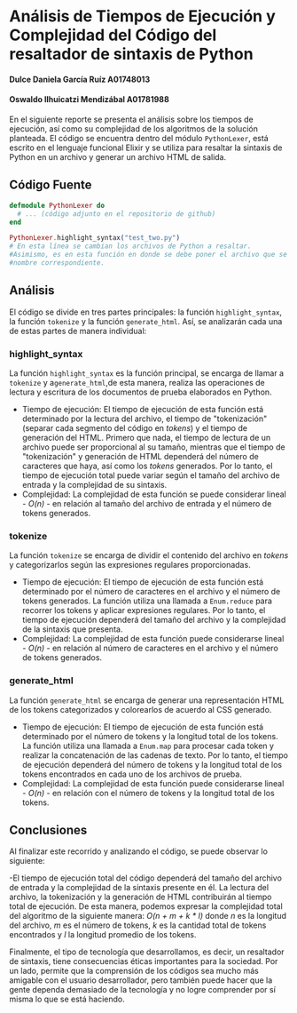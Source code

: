 # Análisis de Tiempos de Ejecución y Complejidad del Código del resaltador de sintaxis de Python
#### Dulce Daniela García Ruíz A01748013
#### Oswaldo Ilhuicatzi Mendizábal A01781988



En el siguiente reporte se presenta el análisis sobre los tiempos de ejecución, así como su complejidad de los algoritmos de la solución planteada. El código se encuentra dentro del módulo `PythonLexer`, está escrito en el lenguaje funcional Elixir y se utiliza para resaltar la sintaxis de Python en un archivo y generar un archivo HTML de salida.

## Código Fuente

```elixir
defmodule PythonLexer do
  # ... (código adjunto en el repositorio de github)
end

PythonLexer.highlight_syntax("test_two.py")
# En esta línea se cambian los archivos de Python a resaltar.
#Asimismo, es en esta función en donde se debe poner el archivo que se desea resaltar con su 
#nombre correspondiente.  
```

## Análisis

El código se divide en tres partes principales: la función `highlight_syntax`, la función `tokenize` y la función `generate_html`. Así, se analizarán cada una de estas partes de manera individual: 

### highlight_syntax

La función `highlight_syntax` es la función principal, se encarga de llamar a `tokenize` y a`generate_html`,de esta manera, realiza las operaciones de lectura y escritura de los documentos de prueba elaborados en Python. 

- Tiempo de ejecución: El tiempo de ejecución de esta función está determinado por la lectura del archivo, el tiempo de "tokenización" (separar cada segmento del código en _tokens_) y el tiempo de generación del HTML. Primero que nada, el tiempo de lectura de un archivo puede ser proporcional al su tamaño, mientras que el tiempo de "tokenización" y generación de HTML dependerá del número de caracteres que haya, así como los _tokens_ generados. Por lo tanto, el tiempo de ejecución total puede variar según el tamaño del archivo de entrada y la complejidad de su sintaxis.
- Complejidad: La complejidad de esta función se puede considerar lineal - _O(n)_ - en relación al tamaño del archivo de entrada y el número de tokens generados.

### tokenize

La función `tokenize` se encarga de dividir el contenido del archivo en _tokens_ y categorizarlos según las expresiones regulares proporcionadas.

- Tiempo de ejecución: El tiempo de ejecución de esta función está determinado por el número de caracteres en el archivo y el número de tokens generados. La función utiliza una llamada a `Enum.reduce` para recorrer los tokens y aplicar expresiones regulares. Por lo tanto, el tiempo de ejecución dependerá del tamaño del archivo y la complejidad de la sintaxis que presenta.
- Complejidad: La complejidad de esta función puede considerarse lineal - _O(n)_ - en relación al número de caracteres en el archivo y el número de tokens generados. 

### generate_html

La función `generate_html` se encarga de generar una representación HTML de los tokens categorizados y colorearlos de acuerdo al CSS generado.

- Tiempo de ejecución: El tiempo de ejecución de esta función está determinado por el número de tokens y la longitud total de los tokens. La función utiliza una llamada a `Enum.map` para procesar cada token y realizar la concatenación de las cadenas de texto. Por lo tanto, el tiempo de ejecución dependerá del número de tokens y la longitud total de los tokens encontrados en cada uno de los archivos de prueba. 
- Complejidad: La complejidad de esta función puede considerarse lineal - _O(n)_ - en relación con el número de tokens y la longitud total de los tokens. 

## Conclusiones

Al finalizar este recorrido y analizando el código, se puede observar lo siguiente:

-El tiempo de ejecución total del código dependerá del tamaño del archivo de entrada y la complejidad de la sintaxis presente en él. La lectura del archivo, la tokenización y la generación de HTML contribuirán al tiempo total de ejecución. De esta manera, podemos expresar la complejidad total del algoritmo de la siguiente manera:
_O(n + m + k * l)_ donde _n_ es la longitud del archivo, _m_ es el número de tokens, _k_ es la cantidad total de tokens encontrados y _l_ la longitud promedio de los tokens. 

Finalmente, el tipo de tecnología que desarrollamos, es decir, un resaltador de sintaxis, tiene consecuencias éticas importantes para la sociedad. Por un lado, permite que la comprensión de los códigos sea mucho más amigable con el usuario desarrollador, pero también puede hacer que la gente dependa demasiado de la tecnología y no logre comprender por sí misma lo que se está haciendo. 